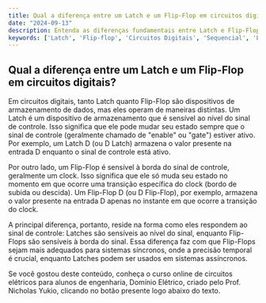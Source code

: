 ```yaml
---
title: Qual a diferença entre um Latch e um Flip-Flop em circuitos digitais?
date: "2024-09-13"
description: Entenda as diferenças fundamentais entre Latch e Flip-Flop em circuitos digitais.
keywords: ['Latch', 'Flip-flop', 'Circuitos Digitais', 'Sequencial', 'Lógico']
---
```


## Qual a diferença entre um Latch e um Flip-Flop em circuitos digitais?

Em circuitos digitais, tanto Latch quanto Flip-Flop são dispositivos de armazenamento de dados, mas eles operam de maneiras distintas. Um Latch é um dispositivo de armazenamento que é sensível ao nível do sinal de controle. Isso significa que ele pode mudar seu estado sempre que o sinal de controle (geralmente chamado de "enable" ou "gate") estiver ativo. Por exemplo, um Latch D (ou D Latch) armazena o valor presente na entrada D enquanto o sinal de controle está ativo.

Por outro lado, um Flip-Flop é sensível à borda do sinal de controle, geralmente um clock. Isso significa que ele só muda seu estado no momento em que ocorre uma transição específica do clock (bordo de subida ou descida). Um Flip-Flop D (ou D Flip-Flop), por exemplo, armazena o valor presente na entrada D apenas no instante em que ocorre a transição do clock.

A principal diferença, portanto, reside na forma como eles respondem ao sinal de controle: Latches são sensíveis ao nível do sinal, enquanto Flip-Flops são sensíveis à borda do sinal. Essa diferença faz com que Flip-Flops sejam mais adequados para sistemas síncronos, onde a precisão temporal é crucial, enquanto Latches podem ser usados em sistemas assíncronos.

Se você gostou deste conteúdo, conheça o curso online de circuitos elétricos para alunos de engenharia, Domínio Elétrico, criado pelo Prof. Nicholas Yukio, clicando no botão presente logo abaixo do texto.